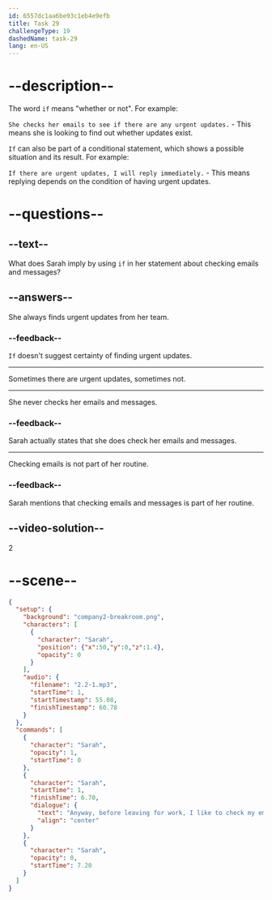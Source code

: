 ```yaml
---
id: 6557dc1aa6be93c1eb4e9efb
title: Task 29
challengeType: 19
dashedName: task-29
lang: en-US
---
```


<!-- (Audio) Sarah: Anyway, before leaving for work, I like to check my emails and messages to see if there are any urgent updates from the team. -->

# --description--

The word `if` means "whether or not". For example:

`She checks her emails to see if there are any urgent updates.` - This means she is looking to find out whether updates exist.

`If` can also be part of a conditional statement, which shows a possible situation and its result. For example:

`If there are urgent updates, I will reply immediately.` - This means replying depends on the condition of having urgent updates.

# --questions--

## --text--

What does Sarah imply by using `if` in her statement about checking emails and messages?

## --answers--

She always finds urgent updates from her team.

### --feedback--

`If` doesn't suggest certainty of finding urgent updates.

---

Sometimes there are urgent updates, sometimes not.

---

She never checks her emails and messages.

### --feedback--

Sarah actually states that she does check her emails and messages.

---

Checking emails is not part of her routine.

### --feedback--

Sarah mentions that checking emails and messages is part of her routine.

## --video-solution--

2

# --scene--

```json
{
  "setup": {
    "background": "company2-breakroom.png",
    "characters": [
      {
        "character": "Sarah",
        "position": {"x":50,"y":0,"z":1.4},
        "opacity": 0
      }
    ],
    "audio": {
      "filename": "2.2-1.mp3",
      "startTime": 1,
      "startTimestamp": 55.08,
      "finishTimestamp": 60.78
    }
  },
  "commands": [
    {
      "character": "Sarah",
      "opacity": 1,
      "startTime": 0
    },
    {
      "character": "Sarah",
      "startTime": 1,
      "finishTime": 6.70,
      "dialogue": {
        "text": "Anyway, before leaving for work, I like to check my emails and messages to see if there are any urgent updates from the team.",
        "align": "center"
      }
    },
    {
      "character": "Sarah",
      "opacity": 0,
      "startTime": 7.20
    }
  ]
}
```
